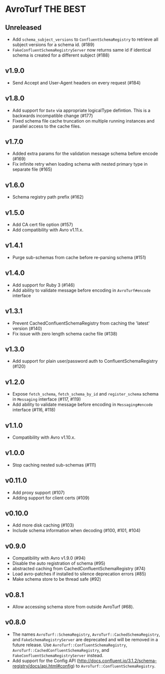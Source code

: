 # AvroTurf THE BEST

## Unreleased

- Add `schema_subject_versions` to `ConfluentSchemaRegistry` to retrieve all subject versions for a schema id. (#189)
- `FakeConfluentSchemaRegistryServer` now returns same id if identical schema is created for a different subject (#188)

## v1.9.0

- Send Accept and User-Agent headers on every request (#184)

## v1.8.0

- Add support for `Date` via appropriate logicalType defintion.  This is a backwards incompatible change  (#177)
- Fixed schema file cache truncation on multiple running instances and parallel access to the cache files.

## v1.7.0

- Added extra params for the validation message schema before encode (#169)
- Fix infinite retry when loading schema with nested primary type in separate file (#165)

## v1.6.0

- Schema registry path prefix (#162)

## v1.5.0

- Add CA cert file option (#157)
- Add compatibility with Avro v1.11.x.

## v1.4.1

- Purge sub-schemas from cache before re-parsing schema (#151)

## v1.4.0

- Add support for Ruby 3 (#146)
- Add ability to validate message before encoding in `AvroTurf#encode` interface

## v1.3.1

- Prevent CachedConfluentSchemaRegistry from caching the 'latest' version (#140)
- Fix issue with zero length schema cache file (#138)

## v1.3.0

- Add support for plain user/password auth to ConfluentSchemaRegistry (#120)

## v1.2.0

- Expose `fetch_schema`, `fetch_schema_by_id` and `register_schema` schema in `Messaging` interface (#117, #119)
- Add ability to validate message before encoding in `Messaging#encode` interface (#116, #118)

## v1.1.0

- Compatibility with Avro v1.10.x.

## v1.0.0

- Stop caching nested sub-schemas (#111)

## v0.11.0

- Add proxy support (#107)
- Adding support for client certs (#109)

## v0.10.0

- Add more disk caching (#103)
- Include schema information when decoding (#100, #101, #104)

## v0.9.0

- Compatibility with Avro v1.9.0 (#94)
- Disable the auto registration of schema (#95)
- abstracted caching from CachedConfluentSchemaRegistry (#74)
- Load avro-patches if installed to silence deprecation errors (#85)
- Make schema store to be thread safe (#92)

## v0.8.1

- Allow accessing schema store from outside AvroTurf (#68).

## v0.8.0

- The names `AvroTurf::SchemaRegistry`, `AvroTurf::CachedSchemaRegistry`, and
  `FakeSchemaRegistryServer` are deprecated and will be removed in a future release.
  Use `AvroTurf::ConfluentSchemaRegistry`, `AvroTurf::CachedConfluentSchemaRegistry`,
  and `FakeConfluentSchemaRegistryServer` instead.
- Add support for the Config API (http://docs.confluent.io/3.1.2/schema-registry/docs/api.html#config)
  to `AvroTurf::ConfluentSchemaRegistry`.
